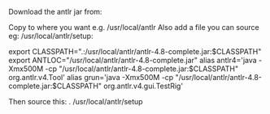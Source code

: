 Download the antlr jar from:

Copy to where you want e.g. /usr/local/antlr
Also add a file you can source eg: /usr/local/antlr/setup:

export CLASSPATH=".:/usr/local/antlr/antlr-4.8-complete.jar:$CLASSPATH"
export ANTLOC="/usr/local/antlr/antlr-4.8-complete.jar"
alias antlr4='java -Xmx500M -cp "/usr/local/antlr/antlr-4.8-complete.jar:$CLASSPATH" org.antlr.v4.Tool'
alias grun='java -Xmx500M -cp "/usr/local/antlr/antlr-4.8-complete.jar:$CLASSPATH" org.antlr.v4.gui.TestRig'

Then source this:
. /usr/local/antlr/setup